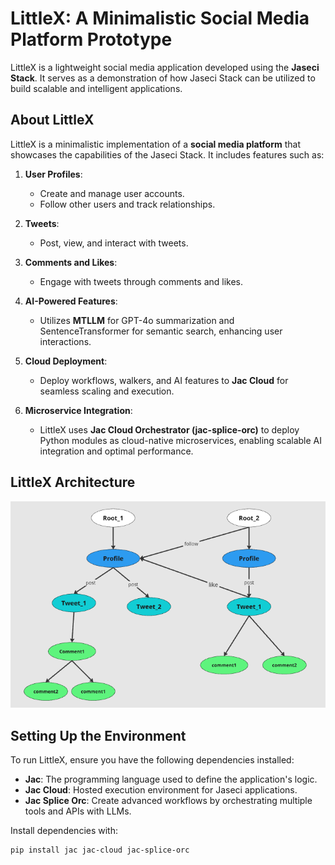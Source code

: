 # LittleX: A Minimalistic Social Media Platform Prototype

LittleX is a lightweight social media application developed using the **Jaseci Stack**. It serves as a demonstration of how Jaseci Stack can be utilized to build scalable and intelligent applications.

## **About LittleX**

LittleX is a minimalistic implementation of a **social media platform** that showcases the capabilities of the Jaseci Stack. It includes features such as:

1. **User Profiles**:
   - Create and manage user accounts.
   - Follow other users and track relationships.

2. **Tweets**:
   - Post, view, and interact with tweets.

3. **Comments and Likes**:
   - Engage with tweets through comments and likes.

4. **AI-Powered Features**:
   - Utilizes **MTLLM** for GPT-4o summarization and SentenceTransformer for semantic search, enhancing user interactions.

5. **Cloud Deployment**:
   - Deploy workflows, walkers, and AI features to **Jac Cloud** for seamless scaling and execution.

6. **Microservice Integration**:
   - LittleX uses **Jac Cloud Orchestrator (jac-splice-orc)** to deploy Python modules as cloud-native microservices, enabling scalable AI integration and optimal performance.

## **LittleX Architecture**

![Architecture](Documentation/images/Architecture.png)

## **Setting Up the Environment**

To run LittleX, ensure you have the following dependencies installed:

- **Jac**: The programming language used to define the application's logic.
- **Jac Cloud**: Hosted execution environment for Jaseci applications.
- **Jac Splice Orc**: Create advanced workflows by orchestrating multiple tools and APIs with LLMs.

Install dependencies with:

```bash
pip install jac jac-cloud jac-splice-orc
```




